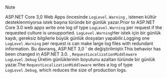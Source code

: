 > [!NOTE]
> <span data-ttu-id="23af7-101">ASP.NET Core 3,0 Web Apps öncesinde `LogLevel.Warning` , istenen kültür desteklenmiyorsa istek başına türünde bir günlük yazar.</span><span class="sxs-lookup"><span data-stu-id="23af7-101">Prior to ASP.NET Core 3.0 web apps write one log of type `LogLevel.Warning` per request if the requested culture is unsupported.</span></span> <span data-ttu-id="23af7-102">`LogLevel.Warning`Her istek için bir günlük kaydı, gereksiz bilgilerle büyük günlük dosyaları yapabilir.</span><span class="sxs-lookup"><span data-stu-id="23af7-102">Logging one `LogLevel.Warning` per request is can make large log files with redundant information.</span></span> <span data-ttu-id="23af7-103">Bu davranış, ASP.NET 3,0 ' de değiştirilmiştir.</span><span class="sxs-lookup"><span data-stu-id="23af7-103">This behavior has been changed in ASP.NET 3.0.</span></span> <span data-ttu-id="23af7-104">, `RequestLocalizationMiddleware` `LogLevel.Debug` Üretim günlüklerinin boyutunu azaltan türünde bir günlük yazar.</span><span class="sxs-lookup"><span data-stu-id="23af7-104">The `RequestLocalizationMiddleware` writes a log of type `LogLevel.Debug`, which reduces the size of production logs.</span></span>